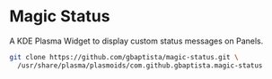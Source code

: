 # Magic Status

A KDE Plasma Widget to display custom status messages on Panels.

```sh
git clone https://github.com/gbaptista/magic-status.git \
  /usr/share/plasma/plasmoids/com.github.gbaptista.magic-status
```

